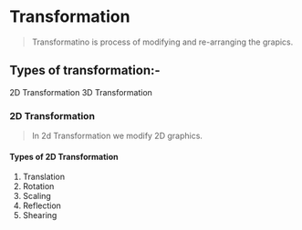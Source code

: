 # Transformation
> Transformatino is process of modifying and re-arranging the grapics.


## Types of transformation:-
2D Transformation
3D Transformation


### 2D Transformation
> In 2d Transformation we modify 2D graphics.

#### Types of 2D Transformation
1. Translation
2. Rotation
3. Scaling
4. Reflection
5. Shearing
